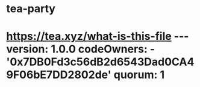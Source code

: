 # tea-party
# https://tea.xyz/what-is-this-file --- version: 1.0.0 codeOwners:   - '0x7DB0Fd3c56dB2d6543Dad0CA49F06bE7DD2802de' quorum: 1
